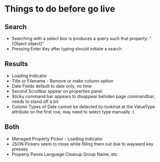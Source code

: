 # Things to do before go live


## Search
* Searching with a select box is produces a query such that property: "[Object object]"
* Pressing Enter Key after typing should initiate a search

## Results
* Loading Indicator
* Title or Filename - Remove or make column option
* Date Fields default to date only, no time
* Second Scrollbar appear on properties panel
* Sticky command bar appears to disappear behiden page commandbar, needs to stand off a bit
* Column Types of Date cannot be detected by lookinat at the ValueType attribute on the first row, may need to select type manually :(

## Both

* Managed Property Picker - Loading Indicator
* JSON Pickers seem to close while filling them out due to wayward key presses
* Property Panes Language Cleanup Group Name, etc

